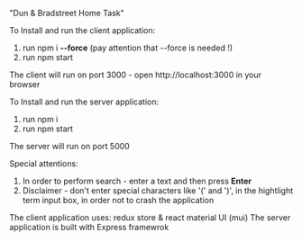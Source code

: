 "Dun & Bradstreet Home Task" 

To Install and run the client application:

1. run 
        npm i **--force**
  (pay attention that --force is needed !)      
3. run
        npm start

The client will run on port 3000 - open http://localhost:3000 in your browser       
        
To Install and run the server application:

1. run
        npm i
2. run 
        npm start
        
The server will run on port 5000

Special attentions:
1. In order to perform search - enter a text and then press **Enter**
2. Disclaimer - don't enter special characters like '(' and ')', in the hightlight term input box, in order not to crash the application

The client application uses: redux store & react material UI (mui)
The server application is built with Express framewrok
 
